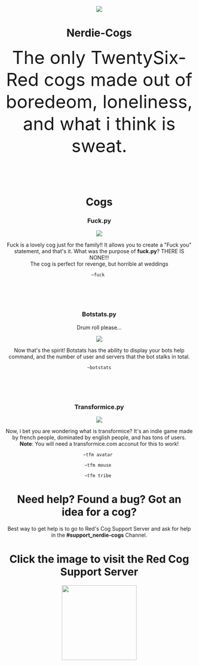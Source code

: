 <p align="center">
  <img src="http://i.imgur.com/OvqOoh0.jpg">
  <h1 align="center" size="70px">Nerdie-Cogs</h1>
  <p align="center"><font size="30"> The only TwentySix-Red cogs made out of boredeom, loneliness, and what i think is sweat. </font></p>
</p>
<br><br><br>
<h1 align="center">Cogs</h1>
<h3 align="center">Fuck.py</h3>
<p align="center"><img src="https://media.giphy.com/media/TZFmvyDvr3WaQ/giphy.gif"></img></p>
<p align="center">Fuck is a lovely cog just for the family!! It allows you to create a "Fuck you" statement, and that's it. What was the purpose of <b>fuck.py</b>? THERE IS NONE!!! <br> The cog is perfect for revenge, but horrible at weddings</p>
<p align="center"><code>~fuck <name></code></p>
<br><br><br>

<h3 align="center">Botstats.py</h3>
<p align="center">Drum roll please...</p>
<p align="center"><img src="http://i.imgur.com/BbgL7x3.gif"></img></p>
<p align="center">Now that's the spirit! Botstats has the ability to display your bots help command, and the number of user and servers that the bot stalks in total.</p>
<p align="center"><code>~botstats</code></p>
<br><br><br>

<h3 align="center">Transformice.py</h3>
<p align="center"><img src="https://media.giphy.com/media/MRPnRXOJpzagw/giphy.gif"></img></p>
<p align="center">Now, i bet you are wondering what is transformice? It's an indie game made by french people, dominated by english people, and has tons of users. <b>Note</b>: You will need a transformice.com acconut for this to work!</p>
<p align="center"><code>~tfm avatar <username></code></p>
<p align="center"><code>~tfm mouse <username></code></p>
<p align="center"><code>~tfm tribe <tribe_name></code></p>

<h1 align="center">Need help? Found a bug? Got an idea for a cog?</h1>
<p align="center">Best way to get help is to go to Red's Cog Support Server and ask for help in the <b>#support_nerdie-cogs</b> Channel.</p>

<h1 align="center">Click the image to visit the Red Cog Support Server</h1>
<p align="center"><a href="https://discord.gg/463dJbT"><img src="http://i.imgur.com/8jC15G5.jpg" width="200" height="200"></a></p>
